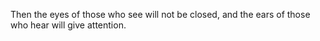 Then the eyes of those who see will not be closed, and the ears of those who hear will give attention.
